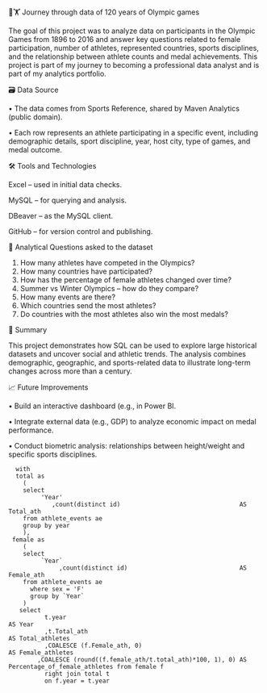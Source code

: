 🥇🏋️ Journey through data of 120 years of Olympic games

The goal of this project was to analyze data on participants in the Olympic Games from 1896 to 2016 and answer key questions related to female participation, number of athletes, represented countries, sports disciplines, and the relationship between athlete counts and medal achievements. This project is part of my journey to becoming a professional data analyst and is part of my analytics portfolio.

🗃️ Data Source

• The data comes from Sports Reference, shared by Maven Analytics (public domain).

• Each row represents an athlete participating in a specific event, including demographic details, sport discipline, year, host city, type of games, and medal outcome.

🛠️ Tools and Technologies

Excel – used in initial data checks.

MySQL – for querying and analysis.

DBeaver – as the MySQL client.

GitHub – for version control and publishing.

🧠 Analytical Questions asked to the dataset

1. How many athletes have competed in the Olympics?
2. How many countries have participated?
3. How has the percentage of female athletes changed over time?
4. Summer vs Winter Olympics – how do they compare?
5. How many events are there?
6. Which countries send the most athletes?
7. Do countries with the most athletes also win the most medals?

📌 Summary

This project demonstrates how SQL can be used to explore large historical datasets and uncover social and athletic trends. The analysis combines demographic, geographic, and sports-related data to illustrate long-term changes across more than a century.

📈 Future Improvements

• Build an interactive dashboard (e.g., in Power BI.

• Integrate external data (e.g., GDP) to analyze economic impact on medal performance.

• Conduct biometric analysis: relationships between height/weight and specific sports disciplines.


      with 
      total as
	    (
    	select 
             'Year'
		        ,count(distinct id)                                 AS Total_ath
	    from athlete_events ae
	    group by year
	    ), 
     female as 
	    (
	    select 
             `Year` 
		          ,count(distinct id)                               AS Female_ath
	    from athlete_events ae 
		  where sex = 'F'
		  group by `Year`
	    ) 
       select 
	          t.year													                      AS Year	
	          ,t.Total_ath 											                    AS Total_athletes
	          ,COALESCE (f.Female_ath, 0) 							            AS Female_athletes
          	,COALESCE (round((f.female_ath/t.total_ath)*100, 1), 0) AS Percentage_of_female_athletes from female f 
	          right join total t 
	          on f.year = t.year
